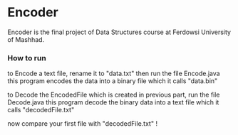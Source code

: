 # Encoder

Encoder is the final project of Data Structures course at Ferdowsi University of Mashhad.

### How to run

to Encode a text file, rename it to "data.txt"
then run the file Encode.java
this program encodes the data into a binary file which it calls "data.bin"

to Decode the EncodedFile which is created in previous part, run the file Decode.java
this program decode the binary data into a text file which it calls "decodedFile.txt"

now compare your first file with "decodedFile.txt" !